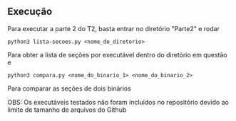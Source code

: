 ## Execução

Para executar a parte 2 do T2, basta entrar no diretório "Parte2" e rodar
```
python3 lista-secoes.py <nome_do_diretorio>
```
Para obter a lista de seções por executável dentro do diretório em questão e
```
python3 compara.py <nome_do_binario_1> <nome_do_binario_2>
```
Para comparar as seções de dois binários

OBS: Os executáveis testados não foram incluídos no repositório devido ao limite de tamanho de arquivos do Github